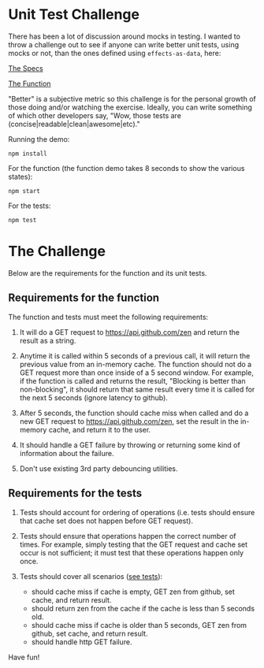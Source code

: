 # Unit Test Challenge

There has been a lot of discussion around mocks in testing.  I wanted to throw a challenge out to see if anyone can write better unit tests, using mocks or not, than the ones defined using `effects-as-data`, here:

[The Specs](https://github.com/orourkedd/unit-test-challenge/blob/master/src/zen.spec.js)

[The Function](https://github.com/orourkedd/unit-test-challenge/blob/master/src/zen.js)

"Better" is a subjective metric so this challenge is for the personal growth of those doing and/or watching the exercise.  Ideally, you can write something of which other developers say, "Wow, those tests are (concise|readable|clean|awesome|etc)."

Running the demo:

```
npm install
```

For the function (the function demo takes 8 seconds to show the various states):

```
npm start
```

For the tests:

```
npm test
```

# The Challenge

Below are the requirements for the function and its unit tests.

## Requirements for the function

The function and tests must meet the following requirements:

1. It will do a GET request to https://api.github.com/zen and return the result as a string.

2. Anytime it is called within 5 seconds of a previous call, it will return the previous value from an in-memory cache.  The function should not do a GET request more than once inside of a 5 second window.  For example, if the function is called and returns the result, "Blocking is better than non-blocking", it should return that same result every time it is called for the next 5 seconds (ignore latency to github).

3. After 5 seconds, the function should cache miss when called and do a new GET request to https://api.github.com/zen, set the result in the in-memory cache, and return it to the user.

4. It should handle a GET failure by throwing or returning some kind of information about the failure.

5. Don't use existing 3rd party debouncing utilities.

## Requirements for the tests

1. Tests should account for ordering of operations (i.e. tests should ensure that cache set does not happen before GET request).

2. Tests should ensure that operations happen the correct number of times.  For example, simply testing that the GET request and cache set occur is not sufficient; it must test that these operations happen only once.

3. Tests should cover all scenarios ([see tests](https://github.com/orourkedd/unit-test-challenge/blob/master/src/zen.spec.js)):
   * should cache miss if cache is empty, GET zen from github, set cache, and return result.
   * should return zen from the cache if the cache is less than 5 seconds old.
   * should cache miss if cache is older than 5 seconds, GET zen from github, set cache, and return result.
   * should handle http GET failure.

Have fun!
